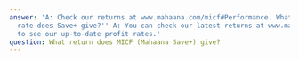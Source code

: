 ```yaml
---
answer: 'A: Check our returns at www.mahaana.com/micf#Performance. What interest/profit
  rate does Save+ give?'' A: You can check our latest returns at www.mahaana.com/micf#Performance
  to see our up-to-date profit rates.'
question: What return does MICF (Mahaana Save+) give?
---
```

